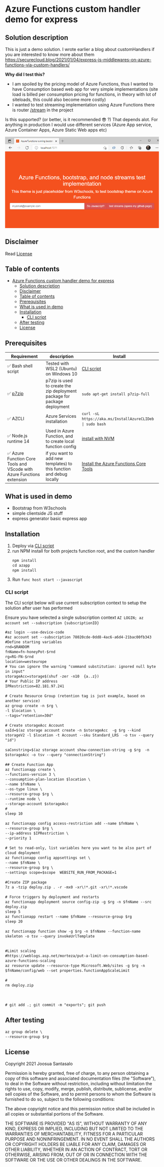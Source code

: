 # Azure Functions custom handler demo for express

## Solution description
This is just a demo solution. I wrote earlier a blog about customHandlers if you are interested to know more about them
https://securecloud.blog/2021/01/04/express-js-middlewares-on-azure-functions-via-custom-handlers/

**Why did I test this?**

- I am spoiled by the pricing model of Azure Functions, thus I wanted to have Consumption based web app for very simple implementations (site load is billed per consumption pricing for functions, in theory with lot of siteloads, this could also become more costly) 
- I wanted to test streaming implementation using Azure Functions there is router [/stream](azapp/routes/stream.js) in the project

Is this supported? (or better, is it recommended 😎 ?) That depends alot. For anything in production I would use different services (Azure App service, Azure Container Apps, Azure Static Web apps etc)

![img](azapp/public/images/func.png)

## Disclaimer
Read [License](#license)


## Table of contents
- [Azure Functions custom handler demo for express](#azure-functions-custom-handler-demo-for-express)
  - [Solution description](#solution-description)
  - [Disclaimer](#disclaimer)
  - [Table of contents](#table-of-contents)
  - [Prerequisites](#prerequisites)
  - [What is used in demo](#what-is-used-in-demo)
  - [Installation](#installation)
    - [CLI script](#cli-script)
  - [After testing](#after-testing)
  - [License](#license)


## Prerequisites 

Requirement | description | Install
-|-|-
✅ Bash shell script | Tested with WSL2 (Ubuntu) on Windows 10 | [CLI script](#cli-script)
✅ [p7zip](https://www.7-zip.org/) | p7zip is  used to create the zip deployment package for package deployment | ``sudo apt-get install p7zip-full`` 
✅ AZCLI | Azure Services installation |``curl -sL https://aka.ms/InstallAzureCLIDeb \| sudo bash``
✅ Node.js runtime 14 | Used in Azure Function, and to create local function config |[install with NVM](https://github.com/nvm-sh/nvm#install--update-script)
✅ Azure Function Core Tools and VScode with Azure Functions extension  | if you want to add new templates) to this function and debug locally |[Install the Azure Functions Core Tools](https://docs.microsoft.com/en-us/azure/azure-functions/functions-run-local?tabs=v3%2Clinux%2Ccsharp%2Cportal%2Cbash%2Ckeda#v2)


## What is used in demo
- Bootstrap from W3schools
- simple clientside JS stuff
- express generator basic express app

## Installation

1. Deploy via [CLI script](#cli-script)
2. run NPM install for both projects function root, and the custom handler 
   ```shell
   npm install
   cd azapp 
   npm install 
   ``` 
3. Run `` func host start --javascript ``

### CLI script
The CLI script below will use current subscription context to setup the solution after user has performed 

Ensure you have selected a single subscription context
``` AZ LOGIN; az account set --subscription {subscriptionID} ``` 
```shell
#az login --use-device-code
#az account set --subscription 78020cde-0dd8-4ac6-a6d4-21bac00fb343
#Define starting variables
rnd=$RANDOM
fnName=fn-honeyPot-$rnd
rg=RG-FN-$rnd
location=westeurope
# You can ignore the warning "command substitution: ignored null byte in input"
storageAcc=storage$(shuf -zer -n10  {a..z})
# Your Public IP address
IPRestriction=82.181.97.241

# Create Resource Group (retention tag is just example, based on another service)
az group create -n $rg \
-l $location \
--tags="retention=30d"

# Create storageAcc Account 
saId=$(az storage account create -n $storageAcc  -g $rg --kind storageV2 -l $location -t Account --sku Standard_LRS  -o tsv --query "id")

saConstring=$(az storage account show-connection-string -g $rg  -n  $storageAcc -o tsv --query "connectionString")

## Create Function App
az functionapp create \
--functions-version 3 \
--consumption-plan-location $location \
--name $fnName \
--os-type linux \
--resource-group $rg \
--runtime node \
--storage-account $storageAcc
#
sleep 10

az functionapp config access-restriction add --name $fnName \
--resource-group $rg \
--ip-address $IPRestriction \
--priority 1

# Set to read-only, list variables here you want to be also part of cloud deployment
az functionapp config appsettings set \
--name $fnName \
--resource-group $rg \
--settings scope=$scope  WEBSITE_RUN_FROM_PACKAGE=1 

#Create ZIP package 
7z a -tzip deploy.zip . -r -mx0 -xr\!*.git -xr\!*.vscode 

# Force triggers by deployment and restarts
az functionapp deployment source config-zip -g $rg -n $fnName --src deploy.zip
sleep 5
az functionapp restart --name $fnName --resource-group $rg 
sleep 20

az functionapp function show -g $rg -n $fnName --function-name skeleton -o tsv --query invokeUrlTemplate


#Limit scaling
#https://weblogs.asp.net/morteza/put-a-limit-on-consumption-based-azure-functions-scaling
az resource update --resource-type Microsoft.Web/sites -g $rg -n $fnName/config/web --set properties.functionAppScaleLimit

#
rm deploy.zip



# git add .; git commit -m "exports"; git push

```
## After testing
```
az group delete \
--resource-group $rg 
```


## License
Copyright 2021 Joosua Santasalo

Permission is hereby granted, free of charge, to any person obtaining a copy of this software and associated documentation files (the "Software"), to deal in the Software without restriction, including without limitation the rights to use, copy, modify, merge, publish, distribute, sublicense, and/or sell copies of the Software, and to permit persons to whom the Software is furnished to do so, subject to the following conditions:

The above copyright notice and this permission notice shall be included in all copies or substantial portions of the Software.

THE SOFTWARE IS PROVIDED "AS IS", WITHOUT WARRANTY OF ANY KIND, EXPRESS OR IMPLIED, INCLUDING BUT NOT LIMITED TO THE WARRANTIES OF MERCHANTABILITY, FITNESS FOR A PARTICULAR PURPOSE AND NONINFRINGEMENT. IN NO EVENT SHALL THE AUTHORS OR COPYRIGHT HOLDERS BE LIABLE FOR ANY CLAIM, DAMAGES OR OTHER LIABILITY, WHETHER IN AN ACTION OF CONTRACT, TORT OR OTHERWISE, ARISING FROM, OUT OF OR IN CONNECTION WITH THE SOFTWARE OR THE USE OR OTHER DEALINGS IN THE SOFTWARE.
